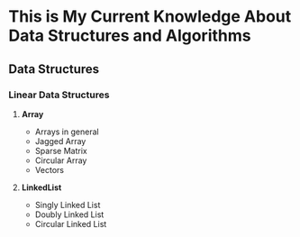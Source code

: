 # This is My Current Knowledge About Data Structures and Algorithms

## Data Structures

### Linear Data Structures

1. **Array**
   - Arrays in general
   - Jagged Array
   - Sparse Matrix
   - Circular Array
   - Vectors

2. **LinkedList**
   - Singly Linked List
   - Doubly Linked List
   - Circular Linked List
